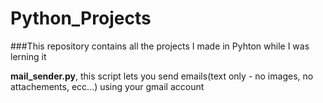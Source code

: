 # Python_Projects

###This repository contains all the projects I made in Pyhton while I was lerning it


**mail_sender.py**, this script lets you send emails(text only - no images, no attachements, ecc...) using your gmail account